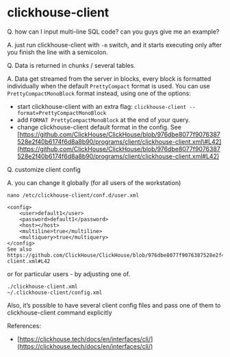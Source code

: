 # clickhouse-client

Q. how can I input multi-line SQL code? can you guys give me an example?

A. just run clickhouse-client with `-m` switch, and it starts executing only after you finish the line with a semicolon.

Q. Data is returned in chunks / several tables.

A. Data get streamed from the server in blocks, every block is formatted individually when the default `PrettyCompact` format is used. You can use `PrettyCompactMonoBlock` format instead, using one of the options:

* start clickhouse-client with an extra flag: `clickhouse-client --format=PrettyCompactMonoBlock`
* add `FORMAT PrettyCompactMonoBlock` at the end of your query.
* change clickhouse-client default format in the config. See [https://github.com/ClickHouse/ClickHouse/blob/976dbe8077f9076387528e2f40b6174f6d8a8b90/programs/client/clickhouse-client.xml\#L42](https://github.com/ClickHouse/ClickHouse/blob/976dbe8077f9076387528e2f40b6174f6d8a8b90/programs/client/clickhouse-client.xml#L42)

Q. customize client config

A. you can change it globally \(for all users of the workstation\)

```markup
nano /etc/clickhouse-client/conf.d/user.xml

<config>
    <user>default1</user>
    <password>default1</password>
    <host></host>
    <multiline>true</multiline>
    <multiquery>true</multiquery>
</config>
See also https://github.com/ClickHouse/ClickHouse/blob/976dbe8077f9076387528e2f40b6174f6d8a8b90/programs/client/clickhouse-client.xml#L42  
```

or for particular users - by adjusting one of.

```markup
./clickhouse-client.xml
~/.clickhouse-client/config.xml
```

Also, it’s possible to have several client config files and pass one of them to clickhouse-client command explicitly

References:

* [https://clickhouse.tech/docs/en/interfaces/cli/](https://clickhouse.tech/docs/en/interfaces/cli/)

